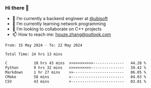 ### Hi there 👋
- 🔭 I’m currently a backend engineer at [@ubisoft](https://github.com/ubisoft)
- 🌱 I’m currently learning network programming
- 👯 I’m looking to collaborate on C++ projects
- 📫 How to reach me: houze.zhang@outlook.com

<!--START_SECTION:waka-->

```txt
From: 15 May 2024 - To: 22 May 2024

Total Time: 24 hrs 13 mins

C            10 hrs 43 mins  >>>>>>>>>>>--------------   44.28 %
Python       9 hrs 32 mins   >>>>>>>>>>---------------   39.42 %
Markdown     1 hr 27 mins    >>-----------------------   06.05 %
CMake        58 mins         >------------------------   04.03 %
CSV          43 mins         >------------------------   03.01 %
```

<!--END_SECTION:waka-->
